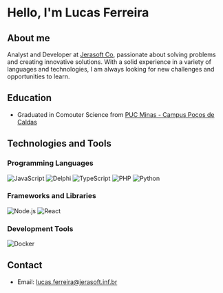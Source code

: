 # Hello, I'm Lucas Ferreira

## About me
Analyst and Developer at [Jerasoft Co](https://www.jerasoft.com.br/), passionate about solving problems and creating innovative solutions. With a solid experience in a variety of languages and technologies, I am always looking for new challenges and opportunities to learn.

## Education
- Graduated in Comouter Science from [PUC Minas - Campus Poços de Caldas](https://www.pucpcaldas.br/)

## Technologies and Tools

### Programming Languages
![JavaScript](https://img.shields.io/badge/-JavaScript-yellow?style=flat-square&logo=javascript&logoColor=white)
![Delphi](https://img.shields.io/badge/-Delphi-red?style=flat-square&logo=delphi&logoColor=white)
![TypeScript](https://img.shields.io/badge/-TypeScript-blue?style=flat-square&logo=typescript&logoColor=white)
![PHP](https://img.shields.io/badge/-PHP-purple?style=flat-square&logo=php&logoColor=white)
![Python](https://img.shields.io/badge/-Python-green?style=flat-square&logo=python&logoColor=white)

### Frameworks and Libraries
![Node.js](https://img.shields.io/badge/-Node.js-339933?style=flat-square&logo=node.js&logoColor=white)
![React](https://img.shields.io/badge/-React-61DAFB?style=flat-square&logo=react&logoColor=white)

### Development Tools
![Docker](https://img.shields.io/badge/-Docker-2496ED?style=flat-square&logo=docker&logoColor=white)

## Contact
- Email: lucas.ferreira@jerasoft.inf.br
